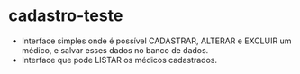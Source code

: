 # cadastro-teste
* Interface simples onde é possível CADASTRAR, ALTERAR e EXCLUIR um médico, e salvar esses dados no banco de dados.
* Interface que pode LISTAR os médicos cadastrados.
